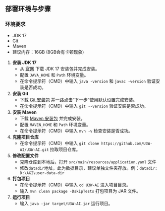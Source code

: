 ## 部署环境与步骤
### 环境要求
- JDK 17
- Git
- Maven
- 建议内存：16GB (8GB会有卡顿现象)
1. **安装 JDK 17**
    - 从 [官网](https://www.oracle.com/java/technologies/javase/jdk17-archive-downloads.html) 下载 JDK 17 安装包并完成安装。
    - 配置 `JAVA_HOME` 和 `Path` 环境变量。
    - 在命令提示符（CMD）中输入 `java -version` 和 `javac -version` 验证安装是否成功。
2. **安装 Git**
    - 下载 [Git 安装包](https://git-scm.com/downloads) 并一路点击“下一步”使用默认设置完成安装。
    - 在命令提示符（CMD）中输入 `git --version` 验证安装是否成功。
3. **安装 Maven**
    - 下载 [Maven 安装包](https://maven.apache.org/download.cgi) 并完成安装。
    - 配置 `MAVEN_HOME` 和 `Path` 环境变量。
    - 在命令提示符（CMD）中输入 `mvn -v` 检查安装是否成功。
4. **克隆项目仓库**
    - 在命令提示符（CMD）中输入 `git clone https://github.com/U3W-AI/U3W-AI.git` 拉取项目仓库。
5. **修改配置文件**
    - 克隆仓库到本地后，打开 `src/main/resources/application.yaml` 文件
    - 修改`datadir`地址，此为数据目录，建议单独文件夹存放。例：`datadir: D:\AGI\user-data-dir`
6. **打包项目**
    - 在命令提示符（CMD）中输入 `cd U3W-AI` 进入项目目录。
    - 输入 `mvn clean package -DskipTests` 打包项目为 JAR 文件。
7. **运行项目**
    - 输入 `java -jar target/U3W-AI.jar` 运行项目。